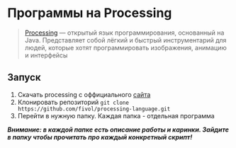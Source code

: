 # Программы на Processing
> [Processing](https://processing.org/) — открытый язык программирования, основанный на Java. Представляет собой лёгкий и быстрый инструментарий для людей, которые хотят программировать изображения, анимацию и интерфейсы


## Запуск
1. Скачать processing с оффициального [сайта](https://processing.org/download/) 
2. Клонировать репозиторий `git clone https://github.com/fivol/processing-language.git`
3. Перейти в нужную папку. Каждая папка - отдельная программа

***Внимание: в каждой папке есть описание работы и каринки. Зайдите в папку чтобы прочитать про каждый конкретный скрипт!***
